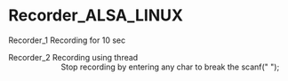 # Recorder_ALSA_LINUX

Recorder_1  Recording for 10 sec  

Recorder_2  Recording using thread <br />
&nbsp; &nbsp; &nbsp; &nbsp; &nbsp; &nbsp; &nbsp; &nbsp; &nbsp; &nbsp; &nbsp; &nbsp; Stop recording by entering any char to break the scanf(" ");
